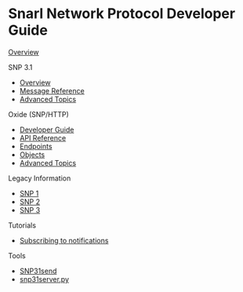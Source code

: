 # Snarl Network Protocol Developer Guide

[Overview](https://github.com/fullphat/snarl_network_protocol/wiki)

SNP 3.1
* [Overview](SNP-3.1)
* [Message Reference](SNP-3.1-Message-Reference)
* [Advanced Topics](SNP-3.1-Advanced-Topics)

Oxide (SNP/HTTP)
* [Developer Guide](Oxide-Developer-Guide)  
* [API Reference](Oxide-API-Reference)
* [Endpoints](Oxide-Endpoints)
* [Objects](Oxide-Objects)
* [Advanced Topics](Oxide-HTTP-Advanced-Topics)

Legacy Information
* [SNP 1](SNP-1)
* [SNP 2](SNP-2)
* [SNP 3](SNP-3)


Tutorials
* [Subscribing to notifications](Subscribing-to-notifications)

Tools
* [SNP31send](SNP31send)
* [snp31server.py](snp31server.py)
